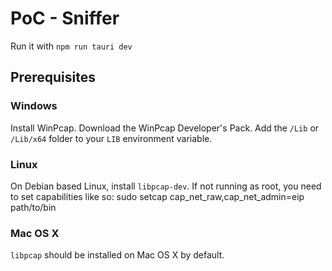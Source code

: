 # PoC - Sniffer
Run it with `npm run tauri dev`

## Prerequisites

### Windows
Install WinPcap.
Download the WinPcap Developer's Pack. Add the `/Lib` or `/Lib/x64` folder to your `LIB` environment variable.

### Linux
On Debian based Linux, install `libpcap-dev`. If not running as root, you need to set capabilities like so: sudo setcap cap_net_raw,cap_net_admin=eip path/to/bin

### Mac OS X
`libpcap` should be installed on Mac OS X by default.